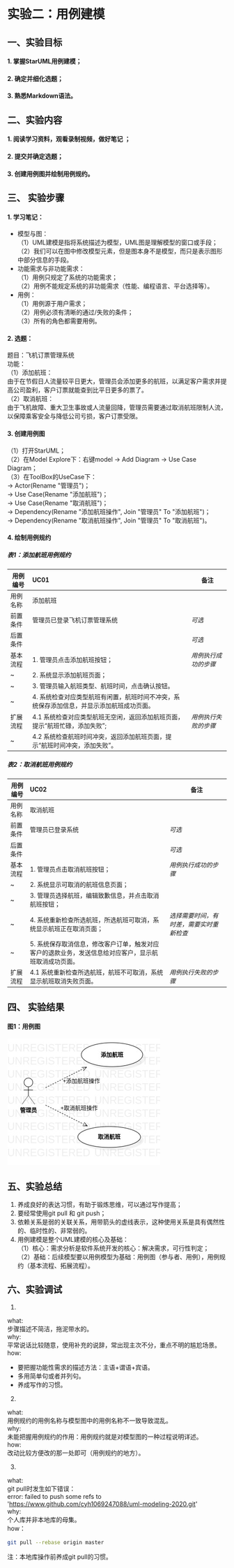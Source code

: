 # 实验二：用例建模  

## 一、实验目标

#### 1. 掌握StarUML用例建模；  
#### 2. 确定并细化选题；  
#### 3. 熟悉Markdown语法。

## 二、实验内容  

#### 1. 阅读学习资料，观看录制视频，做好笔记 ；  
#### 2. 提交并确定选题；  
#### 3. 创建用例图并绘制用例规约。  

## 三、 实验步骤

#### 1. 学习笔记：  
- 模型与图：  
（1）UML建模是指将系统描述为模型，UML图是理解模型的窗口或手段；  
（2）我们可以在图中修改模型元素，但是图本身不是模型，而只是表示图形中部分信息的手段。  
- 功能需求与非功能需求：  
（1）用例只规定了系统的功能需求；  
（2）用例不能规定系统的非功能需求（性能、编程语言、平台选择等）。  
- 用例：  
（1）用例源于用户需求；  
（2）用例必须有清晰的通过/失败的条件；  
（3）所有的角色都需要用例。
#### 2. 选题：  
题目：飞机订票管理系统  
功能：  
（1）添加航班：  
由于在节假日人流量较平日更大，管理员会添加更多的航班，以满足客户需求并提高公司盈利，客户订票就能查到比平日更多的票了。    
（2）取消航班：  
由于飞机故障、重大卫生事故或人流量回降，管理员需要通过取消航班限制人流，以保障乘客安全与降低公司亏损，客户订票受限。  
#### 3. 创建用例图
（1）打开StarUML；  
（2）在Model Explore下：右键model -> Add Diagram -> Use Case Diagram；  
（3）在ToolBox的UseCase下：  
-> Actor(Rename "管理员")；  
-> Use Case(Rename "添加航班")；  
-> Use Case(Rename "取消航班")；  
-> Dependency(Rename "添加航班操作", Join "管理员" To "添加航班")；  
-> Dependency(Rename "取消航班操作", Join "管理员" To "取消航班")。  
#### 4. 绘制用例规约 
##### 表1：添加航班用例规约
用例编号  | UC01 | 备注  
-|:-|-  
用例名称  |  添加航班 |   
前置条件  |  管理员已登录飞机订票管理系统   | *可选*   
后置条件  |     | *可选*   
基本流程  | 1. 管理员点击添加航班按钮；  | *用例执行成功的步骤*
~| 2. 系统显示添加航班页面；  | 
~| 3. 管理员输入航班类型、航班时间，点击确认按钮。 |
~| 4. 系统检查对应类型航班有闲置，航班时间不冲突，系统保存添加信息，并显示添加航班成功页面。 |    
扩展流程  | 4.1 系统检查对应类型航班无空闲，返回添加航班页面，提示“航班忙碌，添加失败”;  |*用例执行失败的步骤*
~| 4.2 系统检查航班时间冲突，返回添加航班页面，提示“航班时间冲突，添加失败”。  |
##### 表2：取消航班用例规约
用例编号  | UC02 | 备注  
-|:-|-  
用例名称  |  取消航班 |   
前置条件  |  管理员已登录系统   | *可选*   
后置条件  |     | *可选*   
基本流程  | 1. 管理员点击取消航班按钮；  |*用例执行成功的步骤* 
~| 2. 系统显示可取消的航班信息页面； |
~| 3. 管理员选择航班，编辑致歉信息，并点击取消航班按钮；  |   
~| 4. 系统重新检查所选航班，所选航班可取消，系统显示航班正在取消页面；  | *选择需要时间，有时差，需要实时重新检查*
~| 5. 系统保存取消信息，修改客户订单，触发对应客户的退款业务，发送信息给对应客户，显示航班取消成功页面。  |
扩展流程  | 4.1 系统重新检查所选航班，航班不可取消，系统显示航班取消失败页面。 |*用例执行失败的步骤* 

## 四、 实验结果  
#### 图1：用例图
![UseCase](./model2.jpg)

## 五、实验总结
1. 养成良好的表达习惯，有助于锻炼思维，可以通过写作提高；
2. 要经常使用git pull 和 git push；
3. 依赖关系是弱的关联关系，用带箭头的虚线表示，这种使用关系是具有偶然性的、临时性的、非常弱的。
4. 用例建模是整个UML建模的核心及基础：  
（1）核心：需求分析是软件系统开发的核心：解决需求，可行性判定；  
（2）基础：后续模型要以用例模型为基础：用例图（参与者、用例），用例规约（基本流程、拓展流程）。  
## 六、实验调试

1. 
what:  
步骤描述不简洁，拖泥带水的。  
why:  
平常说话比较随意，使用补充的说辞，常出现主次不分，重点不明的尴尬场景。  
how:  
- 要把握功能性需求的描述方法：主语+谓语+宾语。
- 多用简单句或者并列句。
- 养成写作的习惯。
  
2.  
what:  
用例规约的用例名称与模型图中的用例名称不一致导致混乱。  
why:  
未能把握用例规约的作用：用例规约就是对模型图的一种过程说明详述。  
how:  
改动比较方便改的那一处即可（用例规约的地方）。  

3.   
what:  
git pull时发生如下错误：  
error: failed to push some refs to 'https://www.github.com/cyh1069247088/uml-modeling-2020.git'  
why:  
个人库并非本地库的母集。  
how：  
``` bash
git pull --rebase origin master
```
注：本地库操作前养成git pull的习惯。  
